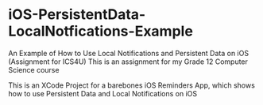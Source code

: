 # iOS-PersistentData-LocalNotfications-Example
An Example of How to Use Local Notifications and Persistent Data on iOS (Assignment for ICS4U)
This is an assignment for my Grade 12 Computer Science course

This is an XCode Project for a barebones iOS Reminders App, which shows how to use Persistent Data and Local Notifications on iOS
